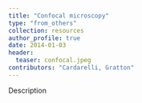 ```yaml
---
title: "Confocal microscopy"
type: "from_others"
collection: resources
author_profile: true
date: 2014-01-03
header:
  teaser: confocal.jpeg
contributors: "Cardarelli, Gratton"
---
```

<p align= "justify">

Description
